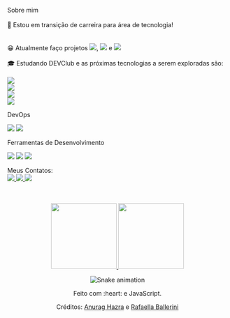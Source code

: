 Sobre mim <br><br>
🤔  Estou em transição de carreira para área de tecnologia! <br><br>
<br>
😁  Atualmente faço projetos <img src="https://img.shields.io/badge/HTML5-E34F26?style=for-the-badge&logo=html5&logoColor=white" />, 
<img src="https://img.shields.io/badge/CSS3-1572B6?style=for-the-badge&logo=css3&logoColor=white"/> e <img src="https://img.shields.io/badge/JavaScript-F7DF1E?style=for-the-badge&logo=javascript&logoColor=black"/><br> <br>
🎓   Estudando DEVClub e as próximas tecnologias a serem exploradas são:<br><br>
<img src="https://img.shields.io/badge/React-20232A?style=for-the-badge&logo=react&logoColor=61DAFB"/> <br>
<img src="https://img.shields.io/badge/React_Native-20232A?style=for-the-badge&logo=react&logoColor=61DAFB"/> <br>
<img src="https://img.shields.io/badge/Angular-DD0031?style=for-the-badge&logo=angular&logoColor=white"/> <br>
<img src="https://img.shields.io/badge/Node.js-43853D?style=for-the-badge&logo=node.js&logoColor=white"/> <br>

DevOps <br>

<img src="https://img.shields.io/badge/GIT-E44C30?style=for-the-badge&logo=git&logoColor=white"/> <img src="https://img.shields.io/badge/GitHub-100000?style=for-the-badge&logo=github&logoColor=white"/>

Ferramentas de Desenvolvimento <br>

<img src="https://img.shields.io/badge/Visual_Studio_Code-0078D4?style=for-the-badge&logo=visual%20studio%20code&logoColor=white"/>
<img src="https://img.shields.io/badge/Figma-F24E1E?style=for-the-badge&logo=figma&logoColor=white"/>
<img src="https://img.shields.io/badge/Canva-%2300C4CC.svg?&style=for-the-badge&logo=Canva&logoColor=white"/>

Meus Contatos: <br>
<a href="https://www.linkedin.com/in/denise-marisa-oliveira-%F0%9F%8F%B3%EF%B8%8F%E2%80%8D%F0%9F%8C%88-0770b7257/"> <img src="https://img.shields.io/badge/LinkedIn-0077B5?style=for-the-badge&logo=linkedin&logoColor=white"/>
<a href="mailto:denisemaoliveira@gmail.com?subject=GitHub&body=Ol%C3%A1%20Denise%2C%20estou%20entrando%20em%20contato%20atrav%C3%A9s%20da%20plataforma%20Github"/><img src="https://img.shields.io/badge/Gmail-D14836?style=for-the-badge&logo=gmail&logoColor=white"/> <a href="https://wa.me/5511957856870?text=Ol%C3%A1%20Denise!%0AEstou%20entrando%20em%20contato%20pela%20plataforma%20GitHub!"/><img src="https://img.shields.io/badge/WhatsApp-25D366?style=for-the-badge&logo=whatsapp&logoColor=white"/><br><br><br>
    
  <div align="center">
  <a href="https://github.com/denisemaoliveira">
    <img height="150em" src="https://github-readme-stats.vercel.app/api?username=denisemaoliveira&count_private=true&include_all_commits=true&show_icons=true&theme=dracula&hide_border=false&show_owner=true"/>
    <img height="150em" src="https://github-readme-stats.vercel.app/api/top-langs/?username=denisemaoliveira&theme=dracula&hide_border=false&&layout=compact"/>
  </a>
</div>


<div align="center">

  ![Snake animation](https://github.com/danielbped/danielbped/blob/output/github-contribution-grid-snake.svg)
  
</div>

<div align="center">
  <p>Feito com :heart: e JavaScript.</p>
  <p>Créditos: <a href="https://github.com/anuraghazra/github-readme-stats">Anurag Hazra</a> e <a href="https://github.com/rafaballerini">Rafaella Ballerini</a></p>
</div>
